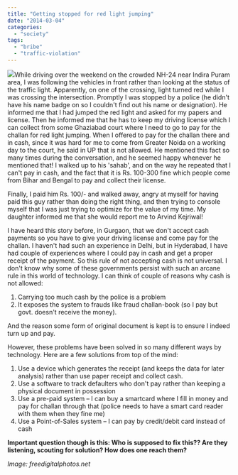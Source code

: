 ```yaml
---
title: "Getting stopped for red light jumping"
date: "2014-03-04"
categories: 
  - "society"
tags: 
  - "bribe"
  - "traffic-violation"
---
```


![](images/030414_0147_gettingstop1.jpg)While driving over the weekend on the crowded NH-24 near Indira Puram area, I was following the vehicles in front rather than looking at the status of the traffic light. Apparently, on one of the crossing, light turned red while I was crossing the intersection. Promptly I was stopped by a police (he didn't have his name badge on so I couldn't find out his name or designation). He informed me that I had jumped the red light and asked for my papers and license. Then he informed me that he has to keep my driving license which I can collect from some Ghaziabad court where I need to go to pay for the challan for red light jumping. When I offered to pay for the challan there and in cash, since it was hard for me to come from Greater Noida on a working day to the court, he said in UP that is not allowed. He mentioned this fact so many times during the conversation, and he seemed happy whenever he mentioned that! I walked up to his 'sahab', and on the way he repeated that I can't pay in cash, and the fact that it is Rs. 100-300 fine which people come from Bihar and Bengal to pay and collect their license.

Finally, I paid him Rs. 100/- and walked away, angry at myself for having paid this guy rather than doing the right thing, and then trying to console myself that I was just trying to optimize for the value of my time. My daughter informed me that she would report me to Arvind Kejriwal!

I have heard this story before, in Gurgaon, that we don't accept cash payments so you have to give your driving license and come pay for the challan. I haven't had such an experience in Delhi, but in Hyderabad, I have had couple of experiences where I could pay in cash and get a proper receipt of the payment. So this rule of not accepting cash is not universal. I don't know why some of these governments persist with such an arcane rule in this world of technology. I can think of couple of reasons why cash is not allowed:

1. Carrying too much cash by the police is a problem
2. It exposes the system to frauds like fraud challan-book (so I pay but govt. doesn't receive the money).

And the reason some form of original document is kept is to ensure I indeed turn up and pay.

However, these problems have been solved in so many different ways by technology. Here are a few solutions from top of the mind:

1. Use a device which generates the receipt (and keeps the data for later analysis) rather than use paper receipt and collect cash.
2. Use a software to track defaulters who don't pay rather than keeping a physical document in possession
3. Use a pre-paid system – I can buy a smartcard where I fill in money and pay for challan through that (police needs to have a smart card reader with them when they fine me)
4. Use a Point-of-Sales system – I can pay by credit/debit card instead of cash

**Important question though is this: Who is supposed to fix this?? Are they listening, scouting for solution? How does one reach them?**

_Image: freedigitalphotos.net_

